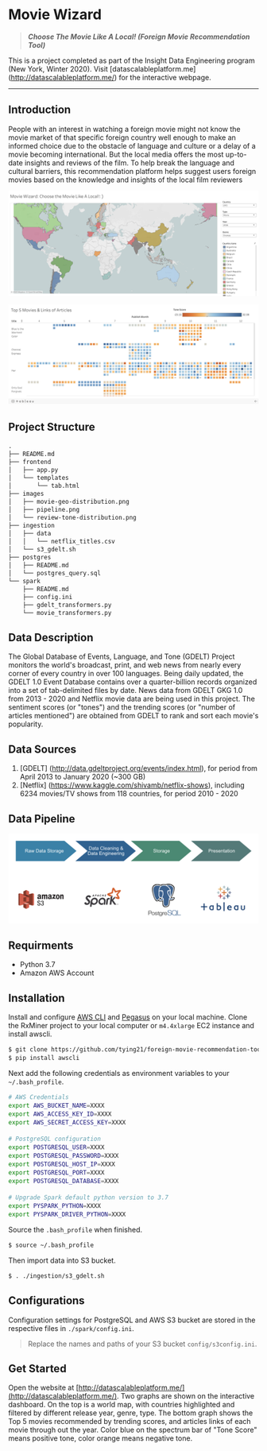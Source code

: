 #  Movie Wizard
> ***Choose The Movie Like A Local! (Foreign Movie Recommendation Tool)***

This is a project completed as part of the Insight Data Engineering program (New York, Winter 2020).
Visit [datascalableplatform.me] (http://datascalableplatform.me/) for the interactive webpage.

***

## Introduction
People with an interest in watching a foreign movie might not know the movie market of that specific foreign country well enough to make an informed choice due to the obstacle of language and culture or a delay of a movie becoming international. 
But the local media offers the most up-to-date insights and reviews of the film. 
To help break the language and cultural barriers, this recommendation platform helps suggest users foreign movies based on the knowledge and insights of the local film reviewers

![](./images/movie-geo-distribution.png)

![](./images/review-tone-distribution.png)

## Project Structure
```
.
├── README.md
├── frontend
│   ├── app.py
│   └── templates
│       └── tab.html
├── images
│   ├── movie-geo-distribution.png
│   ├── pipeline.png
│   └── review-tone-distribution.png
├── ingestion
│   ├── data
│   │   └── netflix_titles.csv
│   └── s3_gdelt.sh
├── postgres
│   ├── README.md
│   └── postgres_query.sql
└── spark
    ├── README.md
    ├── config.ini
    ├── gdelt_transformers.py
    └── movie_transformers.py
```
## Data Description
The Global Database of Events, Language, and Tone (GDELT) Project monitors the world's broadcast, print, and web news from nearly every corner of every country in over 100 languages.
Being daily updated, the GDELT 1.0 Event Database contains over a quarter-billion records organized into a set of tab-delimited files by date. 
News data from GDELT GKG 1.0 from 2013 - 2020 and Netflix movie data are being used in this project. 
The sentiment scores (or "tones") and the trending scores (or "number of articles mentioned") are obtained from GDELT to rank and sort each movie's popularity. 

## Data Sources
1. [GDELT] (http://data.gdeltproject.org/events/index.html), for period from April 2013 to January 2020 (~300 GB)
2. [Netflix] (https://www.kaggle.com/shivamb/netflix-shows), including 6234 movies/TV shows from 118 countries, for period 2010 - 2020

## Data Pipeline

![](./images/pipeline.png)

## Requirments
* Python 3.7
* Amazon AWS Account

## Installation
Install and configure [AWS CLI](https://aws.amazon.com/cli/) and [Pegasus](https://github.com/InsightDataScience/pegasus) on your local machine.
Clone the RxMiner project to your local computer or `m4.4xlarge` EC2 instance and install awscli.

```bash
$ git clone https://github.com/tying21/foreign-movie-recommendation-tool.git
$ pip install awscli
```
Next add the following credentials as environment variables to your `~/.bash_profile`.

```bash
# AWS Credentials
export AWS_BUCKET_NAME=XXXX
export AWS_ACCESS_KEY_ID=XXXX
export AWS_SECRET_ACCESS_KEY=XXXX

# PostgreSQL configuration
export POSTGRESQL_USER=XXXX
export POSTGRESQL_PASSWORD=XXXX
export POSTGRESQL_HOST_IP=XXXX
export POSTGRESQL_PORT=XXXX
export POSTGRESQL_DATABASE=XXXX

# Upgrade Spark default python version to 3.7
export PYSPARK_PYTHON=XXXX
export PYSPARK_DRIVER_PYTHON=XXXX
```
Source the `.bash_profile` when finished.

```bash
$ source ~/.bash_profile
```

Then import data into S3 bucket.

```bash
$ . ./ingestion/s3_gdelt.sh
```

## Configurations
Configuration settings for PostgreSQL and AWS S3 bucket are stored in the respective files in `./spark/config.ini`.
> Replace the names and paths of your S3 bucket `config/s3config.ini`.

## Get Started
Open the website at [http://datascalableplatform.me/](http://datascalableplatform.me/). Two graphs are shown on the interactive dashboard. 
On the top is a world map, with countries highlighted and filtered by different release year, genre, type. 
The bottom graph shows the Top 5 movies recommended by trending scores, and articles links of each movie through out the year. 
Color blue on the spectrum bar of "Tone Score" means positive tone, color orange means negative tone.
